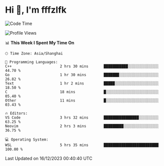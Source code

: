 # Hi 👋, I'm fffzlfk

<!--START_SECTION:waka-->
![Code Time](http://img.shields.io/badge/Code%20Time-623%20hrs%2011%20mins-blue)

![Profile Views](http://img.shields.io/badge/Profile%20Views-0-blue)

📊 **This Week I Spent My Time On** 

```text
🕑︎ Time Zone: Asia/Shanghai

💬 Programming Languages: 
C++                      2 hrs 30 mins       ███████████░░░░░░░░░░░░░░   44.70 % 
Go                       1 hr 30 mins        ███████░░░░░░░░░░░░░░░░░░   26.82 % 
Text                     1 hr 2 mins         █████░░░░░░░░░░░░░░░░░░░░   18.50 % 
C                        18 mins             █░░░░░░░░░░░░░░░░░░░░░░░░   05.40 % 
Other                    11 mins             █░░░░░░░░░░░░░░░░░░░░░░░░   03.43 % 

🔥 Editors: 
VS Code                  3 hrs 32 mins       ████████████████░░░░░░░░░   63.25 % 
Neovim                   2 hrs 3 mins        █████████░░░░░░░░░░░░░░░░   36.75 % 

💻 Operating System: 
WSL                      5 hrs 35 mins       █████████████████████████   100.00 % 
```


 Last Updated on 16/12/2023 00:40:40 UTC
<!--END_SECTION:waka-->
